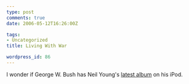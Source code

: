 ```yaml
---
type: post
comments: true
date: 2006-05-12T16:26:00Z

tags:
- Uncategorized
title: Living With War

wordpress_id: 86
---
```


I wonder if George W. Bush has Neil Young's [latest album](http://www.prefixblog.com/prefixmag_blog/2006/04/neil_young_livi.html) on his iPod. 
